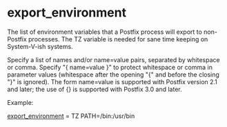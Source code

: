 # export_environment 


The list of environment variables that a Postfix process will export
to non-Postfix processes. The TZ variable is needed for sane
time keeping on System-V-ish systems.



Specify a list of names and/or name=value pairs, separated by
whitespace or comma. Specify "{ name=value }" to protect whitespace
or comma in parameter values (whitespace after the opening "{" and
before the closing "}"
is ignored). The form name=value is supported with Postfix version
2.1 and later; the use of {} is supported with Postfix 3.0 and
later.  


Example:



<a href="postconf.5.html#export_environment">export_environment</a> = TZ PATH=/bin:/usr/bin



